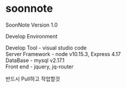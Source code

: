 # soonnote
SoonNote Version 1.0

Develop Environment

Develop Tool     - visual studio code </br>
Server Framework - node v10.15.3, Express 4.17</br>
DataBase         - mysql v2.17.1</br>
Front end        - jquery, jq-router</br>

반드시 Pull하고 작업할것
